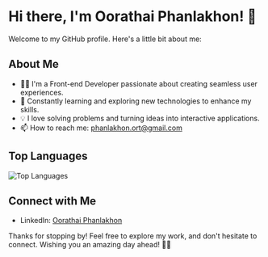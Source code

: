 # Hi there, I'm Oorathai Phanlakhon! 👋

Welcome to my GitHub profile. Here's a little bit about me:

## About Me

- 👩‍💻 I'm a Front-end Developer passionate about creating seamless user experiences.
- 🌱 Constantly learning and exploring new technologies to enhance my skills.
- 💡 I love solving problems and turning ideas into interactive applications.
- 📫 How to reach me: [phanlakhon.ort@gmail.com](mailto:phanlakhon.ort@gmail.com)

## Top Languages

![Top Languages](https://github-readme-stats.vercel.app/api/top-langs/?username=phanlakhon&layout=compact&theme=radical)

<!-- 
## Projects

Here are some of my notable projects:

- [Project 1](https://github.com/phanlakhon/project1): Brief description of project 1.
- [Project 2](https://github.com/phanlakhon/project2): Brief description of project 2.
- [Project 3](https://github.com/phanlakhon/project3): Brief description of project 3. 
-->
## Connect with Me
- LinkedIn: [Oorathai Phanlakhon](https://www.linkedin.com/in/oorathai-phanlakhon-8a8667227/)

Thanks for stopping by! Feel free to explore my work, and don't hesitate to connect. Wishing you an amazing day ahead! 🚀😊